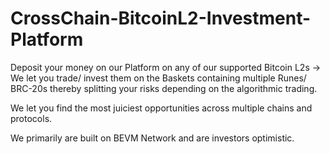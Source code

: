 # CrossChain-BitcoinL2-Investment-Platform

Deposit your money on our Platform on any of our supported Bitcoin L2s -> We let you trade/ invest them on the Baskets containing multiple Runes/ BRC-20s thereby splitting your risks depending on the algorithmic trading.

We let you find the most juiciest opportunities across multiple chains and protocols.

We primarily are built on BEVM Network and are investors optimistic.
